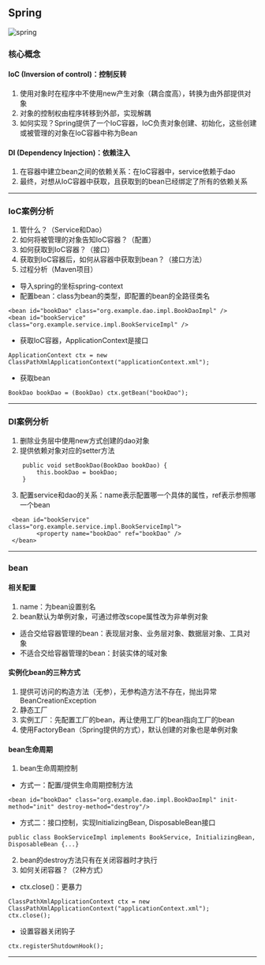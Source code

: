## Spring
![spring](https://pic3.zhimg.com/v2-fef1bbc24d789492e9d5bdcc5447b782_r.jpg)
### 核心概念
#### IoC (Inversion of control)：控制反转
1. 使用对象时在程序中不使用new产生对象（耦合度高），转换为由外部提供对象
2. 对象的控制权由程序转移到外部，实现解耦
3. 如何实现？Spring提供了一个IoC容器，IoC负责对象创建、初始化，这些创建或被管理的对象在IoC容器中称为Bean
#### DI (Dependency Injection)：依赖注入
1. 在容器中建立bean之间的依赖关系：在IoC容器中，service依赖于dao
2. 最终，对想从IoC容器中获取，且获取到的bean已经绑定了所有的依赖关系
***
### IoC案例分析
1. 管什么？（Service和Dao）
2. 如何将被管理的对象告知IoC容器？（配置）
3. 如何获取到IoC容器？（接口）
4. 获取到IoC容器后，如何从容器中获取到bean？（接口方法）
5. 过程分析（Maven项目）
* 导入spring的坐标spring-context
* 配置bean：class为bean的类型，即配置的bean的全路径类名
```
<bean id="bookDao" class="org.example.dao.impl.BookDaoImpl" />
<bean id="bookService" class="org.example.service.impl.BookServiceImpl" />
```
* 获取IoC容器，ApplicationContext是接口
```
ApplicationContext ctx = new ClassPathXmlApplicationContext("applicationContext.xml");
```
* 获取bean
```
BookDao bookDao = (BookDao) ctx.getBean("bookDao");
```
***
### DI案例分析
1. 删除业务层中使用new方式创建的dao对象
2. 提供依赖对象对应的setter方法
````
    public void setBookDao(BookDao bookDao) {
        this.bookDao = bookDao;
    }
````
3. 配置service和dao的关系：name表示配置哪一个具体的属性，ref表示参照哪一个bean
```
 <bean id="bookService" class="org.example.service.impl.BookServiceImpl">
        <property name="bookDao" ref="bookDao" />
 </bean>
```
***
### bean
#### 相关配置
1. name：为bean设置别名
2. bean默认为单例对象，可通过修改scope属性改为非单例对象
* 适合交给容器管理的bean：表现层对象、业务层对象、数据层对象、工具对象
* 不适合交给容器管理的bean：封装实体的域对象
#### 实例化bean的三种方式
1. 提供可访问的构造方法（无参），无参构造方法不存在，抛出异常BeanCreationException
2. 静态工厂
3. 实例工厂：先配置工厂的bean，再让使用工厂的bean指向工厂的bean
4. 使用FactoryBean（Spring提供的方式），默认创建的对象也是单例对象
#### bean生命周期
1. bean生命周期控制
* 方式一：配置/提供生命周期控制方法
```
<bean id="bookDao" class="org.example.dao.impl.BookDaoImpl" init-method="init" destroy-method="destroy"/>
```
* 方式二：接口控制，实现InitializingBean, DisposableBean接口
``` 
public class BookServiceImpl implements BookService, InitializingBean, DisposableBean {...}
```
2. bean的destroy方法只有在关闭容器时才执行
3. 如何关闭容器？（2种方式）
* ctx.close()：更暴力
``` 
ClassPathXmlApplicationContext ctx = new ClassPathXmlApplicationContext("applicationContext.xml");
ctx.close();
```
* 设置容器关闭钩子
``` 
ctx.registerShutdownHook();
```
***

